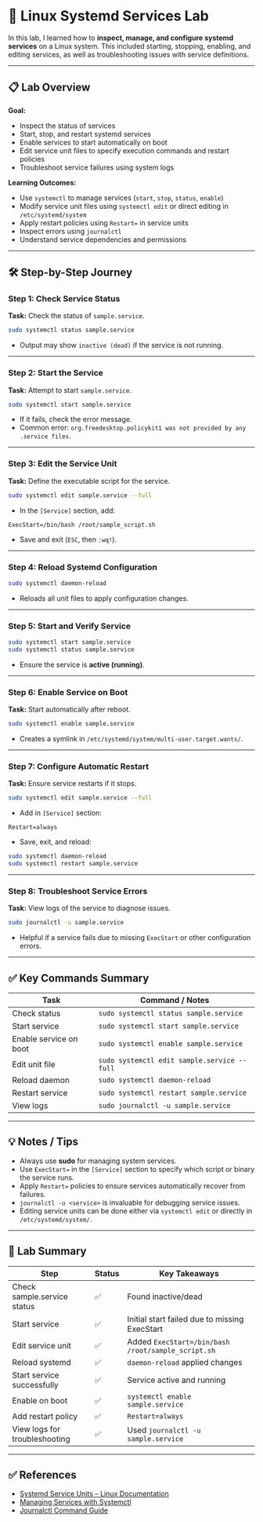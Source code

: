 # 🐧 Linux Systemd Services Lab

In this lab, I learned how to **inspect, manage, and configure systemd services** on a Linux system. This included starting, stopping, enabling, and editing services, as well as troubleshooting issues with service definitions.

---

## 📋 Lab Overview

**Goal:**

* Inspect the status of services
* Start, stop, and restart systemd services
* Enable services to start automatically on boot
* Edit service unit files to specify execution commands and restart policies
* Troubleshoot service failures using system logs

**Learning Outcomes:**

* Use `systemctl` to manage services (`start`, `stop`, `status`, `enable`)
* Modify service unit files using `systemctl edit` or direct editing in `/etc/systemd/system`
* Apply restart policies using `Restart=` in service units
* Inspect errors using `journalctl`
* Understand service dependencies and permissions

---

## 🛠 Step-by-Step Journey

### Step 1: Check Service Status

**Task:** Check the status of `sample.service`.

```bash
sudo systemctl status sample.service
```

* Output may show `inactive (dead)` if the service is not running.

---

### Step 2: Start the Service

**Task:** Attempt to start `sample.service`.

```bash
sudo systemctl start sample.service
```

* If it fails, check the error message.
* Common error: `org.freedesktop.policykit1 was not provided by any .service files`.

---

### Step 3: Edit the Service Unit

**Task:** Define the executable script for the service.

```bash
sudo systemctl edit sample.service --full
```

* In the `[Service]` section, add:

```
ExecStart=/bin/bash /root/sample_script.sh
```

* Save and exit (`ESC`, then `:wq!`).

---

### Step 4: Reload Systemd Configuration

```bash
sudo systemctl daemon-reload
```

* Reloads all unit files to apply configuration changes.

---

### Step 5: Start and Verify Service

```bash
sudo systemctl start sample.service
sudo systemctl status sample.service
```

* Ensure the service is **active (running)**.

---

### Step 6: Enable Service on Boot

**Task:** Start automatically after reboot.

```bash
sudo systemctl enable sample.service
```

* Creates a symlink in `/etc/systemd/system/multi-user.target.wants/`.

---

### Step 7: Configure Automatic Restart

**Task:** Ensure service restarts if it stops.

```bash
sudo systemctl edit sample.service --full
```

* Add in `[Service]` section:

```
Restart=always
```

* Save, exit, and reload:

```bash
sudo systemctl daemon-reload
sudo systemctl restart sample.service
```

---

### Step 8: Troubleshoot Service Errors

**Task:** View logs of the service to diagnose issues.

```bash
sudo journalctl -u sample.service
```

* Helpful if a service fails due to missing `ExecStart` or other configuration errors.

---

## ✅ Key Commands Summary

| Task                   | Command / Notes                             |
| ---------------------- | ------------------------------------------- |
| Check status           | `sudo systemctl status sample.service`      |
| Start service          | `sudo systemctl start sample.service`       |
| Enable service on boot | `sudo systemctl enable sample.service`      |
| Edit unit file         | `sudo systemctl edit sample.service --full` |
| Reload daemon          | `sudo systemctl daemon-reload`              |
| Restart service        | `sudo systemctl restart sample.service`     |
| View logs              | `sudo journalctl -u sample.service`         |

---

## 💡 Notes / Tips

* Always use **sudo** for managing system services.
* Use `ExecStart=` in the `[Service]` section to specify which script or binary the service runs.
* Apply `Restart=` policies to ensure services automatically recover from failures.
* `journalctl -u <service>` is invaluable for debugging service issues.
* Editing service units can be done either via `systemctl edit` or directly in `/etc/systemd/system/`.

---

## 📌 Lab Summary

| Step                          | Status | Key Takeaways                                      |
| ----------------------------- | ------ | -------------------------------------------------- |
| Check sample.service status   | ✅      | Found inactive/dead                                |
| Start service                 | ✅      | Initial start failed due to missing ExecStart      |
| Edit service unit             | ✅      | Added `ExecStart=/bin/bash /root/sample_script.sh` |
| Reload systemd                | ✅      | `daemon-reload` applied changes                    |
| Start service successfully    | ✅      | Service active and running                         |
| Enable on boot                | ✅      | `systemctl enable sample.service`                  |
| Add restart policy            | ✅      | `Restart=always`                                   |
| View logs for troubleshooting | ✅      | Used `journalctl -u sample.service`                |

---

## ✅ References

* [Systemd Service Units – Linux Documentation](https://www.freedesktop.org/wiki/Software/systemd/)
* [Managing Services with Systemctl](https://www.digitalocean.com/community/tutorials/how-to-use-systemctl-to-manage-systemd-services-and-units)
* [Journalctl Command Guide](https://www.cyberciti.biz/faq/linux-unix-bsd-systemctl-journalctl-view-logs/)
